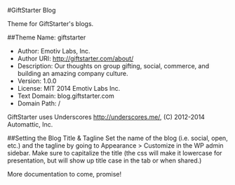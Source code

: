 #GiftStarter Blog

Theme for GiftStarter's blogs.

##Theme Name: giftstarter
- Author: Emotiv Labs, Inc. 
- Author URI: http://giftstarter.com/about/
- Description: Our thoughts on group gifting, social, commerce, and building an amazing company culture.
- Version: 1.0.0
- License: MIT 2014 Emotiv Labs Inc.
- Text Domain: blog.giftstarter.com
- Domain Path: /

GiftStarter uses Underscores http://underscores.me/, (C) 2012-2014 Automattic, Inc.

##Setting the Blog Title & Tagline
Set the name of the blog (i.e. social, open, etc.) and the tagline by going to Appearance > Customize in the WP admin sidebar. Make sure to capitalize the title (the css will make it lowercase for presentation, but will show up title case in the tab or when shared.)

More documentation to come, promise!
